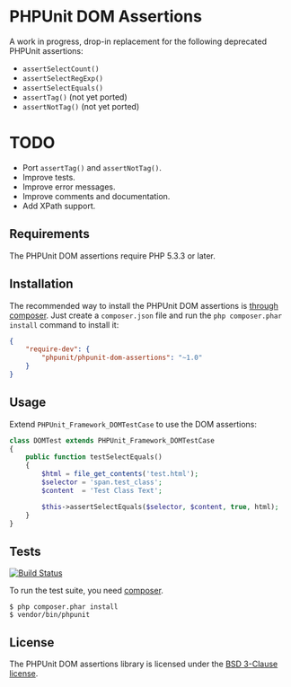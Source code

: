 # PHPUnit DOM Assertions

A work in progress, drop-in replacement for the following deprecated PHPUnit assertions:

 * `assertSelectCount()`
 * `assertSelectRegExp()`
 * `assertSelectEquals()`
 * `assertTag()` (not yet ported)
 * `assertNotTag()` (not yet ported)

# TODO

 * Port `assertTag()` and `assertNotTag()`.
 * Improve tests.
 * Improve error messages.
 * Improve comments and documentation.
 * Add XPath support.

## Requirements

The PHPUnit DOM assertions require PHP 5.3.3 or later.

## Installation

The recommended way to install the PHPUnit DOM assertions is
[through composer](http://getcomposer.org). Just create a `composer.json` file
and run the `php composer.phar install` command to install it:

~~~json
{
    "require-dev": {
        "phpunit/phpunit-dom-assertions": "~1.0"
    }
}
~~~

## Usage

Extend `PHPUnit_Framework_DOMTestCase` to use the DOM assertions:

~~~php
class DOMTest extends PHPUnit_Framework_DOMTestCase
{
    public function testSelectEquals()
    {
        $html = file_get_contents('test.html');
        $selector = 'span.test_class';
        $content  = 'Test Class Text';

        $this->assertSelectEquals($selector, $content, true, html);
    }
}
~~~

## Tests

[![Build Status](https://travis-ci.org/phpunit/phpunit-dom-assertions.png?branch=master)](https://travis-ci.org/phpunit/phpunit-dom-assertions)

To run the test suite, you need [composer](http://getcomposer.org).

    $ php composer.phar install
    $ vendor/bin/phpunit

## License

The PHPUnit DOM assertions library is licensed under the [BSD 3-Clause license](LICENSE).